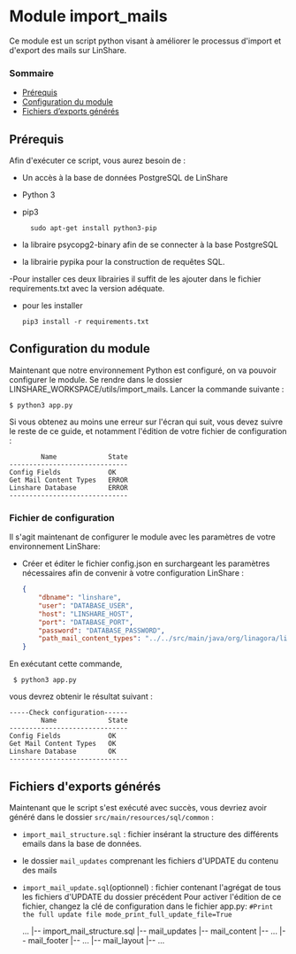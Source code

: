 
# Module import_mails

Ce module est un script python visant à améliorer le processus d'import et d'export des mails sur LinShare.

### Sommaire
  *   [Prérequis](#prerequis)
  *   [Configuration du module](#config_module)
  *   [Fichiers d’exports générés](#generated_files)

## <a name="prerequis"></a> Prérequis

Afin d'exécuter ce script, vous aurez besoin de :
*  Un accès à la base de données PostgreSQL de LinShare
*  Python 3
*  pip3

	```
      sudo apt-get install python3-pip
	```
  *  la libraire psycopg2-binary afin de se connecter à la base PostgreSQL
  *  la librairie pypika pour la construction de requêtes SQL.

-Pour installer ces deux librairies il suffit de les ajouter dans le fichier requirements.txt avec la version adéquate.
  * pour les installer

	```
	pip3 install -r requirements.txt
	```
##   <a name="config_module"></a> Configuration du module

Maintenant que notre environnement Python est configuré, on va pouvoir configurer le module.
Se rendre dans le dossier LINSHARE_WORKSPACE/utils/import_mails.
Lancer la commande suivante :


	$ python3 app.py

Si vous obtenez au moins une erreur sur l'écran qui suit, vous devez suivre le reste de ce guide, et notamment l'édition de votre fichier de configuration :

	        Name             State     
	------------------------------
	Config Fields            OK
	Get Mail Content Types   ERROR
	Linshare Database        ERROR
	------------------------------


### Fichier de configuration
Il s'agit maintenant de configurer le module avec les paramètres de votre environnement LinShare:
*  Créer et éditer le fichier config.json en surchargeant les paramètres nécessaires afin de convenir à votre configuration LinShare :

	```json
	{
		"dbname": "linshare",
		"user": "DATABASE_USER",
		"host": "LINSHARE_HOST",
		"port": "DATABASE_PORT",
		"password": "DATABASE_PASSWORD",
		"path_mail_content_types": "../../src/main/java/org/linagora/linshare/core/domain/constants/MailContentType.java"
	}
	```

En exécutant cette commande,

	 $ python3 app.py

vous devrez obtenir le résultat suivant :

	-----Check configuration------
	        Name             State     
	------------------------------
	Config Fields            OK
	Get Mail Content Types   OK
	Linshare Database        OK
	------------------------------

##  <a name="generated_files"></a> Fichiers d'exports générés

Maintenant que le script s'est exécuté avec succès, vous devriez avoir généré dans le dossier `src/main/resources/sql/common` :
*  `import_mail_structure.sql` : fichier insérant la structure des différents emails dans la base de données.
*  le dossier `mail_updates` comprenant les fichiers d'UPDATE du contenu des mails
*  `import_mail_update.sql`(optionnel) : fichier contenant l'agrégat de tous les fichiers d'UPDATE du dossier précédent
		Pour activer l'édition de ce fichier,  changez la clé de configuration dans le fichier app.py:
		```
			#Print the full update file
			mode_print_full_update_file=True
		```


	...
	|-- import_mail_structure.sql
	|-- mail_updates
		|-- mail_content
			|-- ...
		|-- mail_footer
			|-- ...
		|-- mail_layout
			|-- ...
